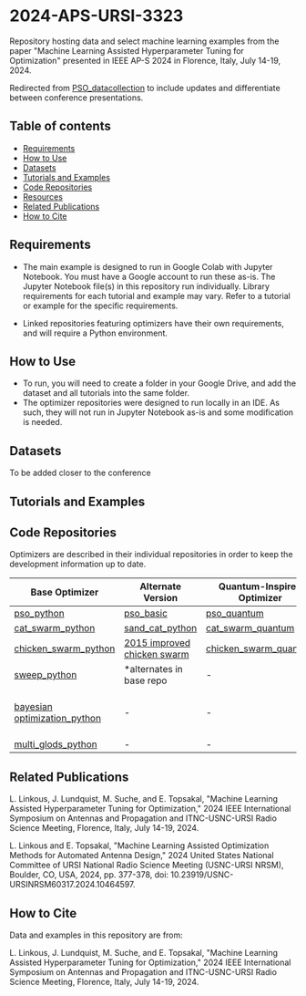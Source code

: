 # 2024-APS-URSI-3323


Repository hosting data and select machine learning examples from the paper "Machine Learning Assisted Hyperparameter Tuning for Optimization" presented in  IEEE AP-S 2024 in Florence, Italy, July 14-19, 2024.

Redirected from [PSO_datacollection](https://github.com/LC-Linkous/PSO_datacollection) to include updates and differentiate between conference presentations.


## Table of contents
* [Requirements](#requirements)
* [How to Use](#how-to-use)
* [Datasets](#datasets)
* [Tutorials and Examples](#tutorials-and-examples)
* [Code Repositories](#code-repositories)
* [Resources](#resources)
* [Related Publications](#future-work)
* [How to Cite](#how-to-cite)


## Requirements

* The main example is designed to run in Google Colab with Jupyter Notebook. You must have a Google account to run these as-is. The Jupyter Notebook file(s) in this repository run individually. Library requirements for each tutorial and example may vary. Refer to a tutorial or example for the specific requirements.

* Linked repositories featuring optimizers have their own requirements, and will require a Python environment.


## How to Use
* To run, you will need to create a folder in your Google Drive, and add the dataset and all tutorials into the same folder.
* The optimizer repositories were designed to run locally in an IDE. As such, they will not run in Jupyter Notebook as-is and some modification is needed.
  

## Datasets

To be added closer to the conference

## Tutorials and Examples




## Code Repositories

Optimizers are described in their individual repositories in order to keep the development information up to date. 


| Base Optimizer | Alternate Version | Quantum-Inspired Optimizer | Surrogate Model Variations |
| ------------- | ------------- | ------------- |------------- |
| [pso_python](https://github.com/LC-Linkous/pso_python) | [pso_basic](https://github.com/LC-Linkous/pso_python/tree/pso_basic) | [pso_quantum](https://github.com/LC-Linkous/pso_python/tree/pso_quantum)  | |
| [cat_swarm_python](https://github.com/LC-Linkous/cat_swarm_python) | [sand_cat_python](https://github.com/LC-Linkous/cat_swarm_python/tree/sand_cat_python)| [cat_swarm_quantum](https://github.com/LC-Linkous/cat_swarm_python/tree/cat_swarm_quantum) | |
| [chicken_swarm_python](https://github.com/LC-Linkous/chicken_swarm_python) | [2015 improved chicken swarm](https://github.com/LC-Linkous/chicken_swarm_python/tree/improved_chicken_swarm) | [chicken_swarm_quantum](https://github.com/LC-Linkous/chicken_swarm_python/tree/chicken_swarm_quantum)  | |
| [sweep_python](https://github.com/LC-Linkous/sweep_python)  | *alternates in base repo | -  | - |
| [bayesian optimization_python](https://github.com/LC-Linkous/bayesian_optimization_python)  | -| - | *interchangeable surrogate models <br> included in base repo |
| [multi_glods_python](https://github.com/LC-Linkous/multi_glods_python)| - | - | |




## Related Publications

L. Linkous, J. Lundquist, M. Suche, and E. Topsakal, "Machine Learning Assisted Hyperparameter Tuning for Optimization," 2024 IEEE International Symposium on Antennas and Propagation and ITNC-USNC-URSI Radio Science Meeting, Florence, Italy, July 14-19, 2024.

L. Linkous and E. Topsakal, "Machine Learning Assisted Optimization Methods for Automated Antenna Design," 2024 United States National Committee of URSI National Radio Science Meeting (USNC-URSI NRSM), Boulder, CO, USA, 2024, pp. 377-378, doi: 10.23919/USNC-URSINRSM60317.2024.10464597.

## How to Cite

Data and examples in this repository are from:

L. Linkous, J. Lundquist, M. Suche, and E. Topsakal, "Machine Learning Assisted Hyperparameter Tuning for Optimization," 2024 IEEE International Symposium on Antennas and Propagation and ITNC-USNC-URSI Radio Science Meeting, Florence, Italy, July 14-19, 2024.


